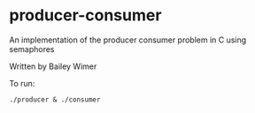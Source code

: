 # producer-consumer

An implementation of the producer consumer problem in C using semaphores

Written by Bailey Wimer

To run:

```./producer & ./consumer```
